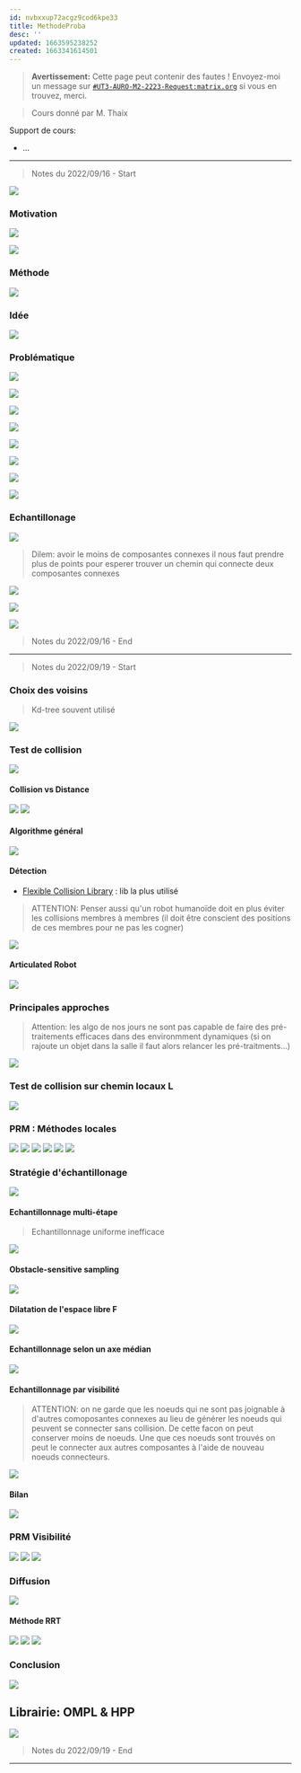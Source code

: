 ```yaml
---
id: nvbxxup72acgz9cod6kpe33
title: MethodeProba
desc: ''
updated: 1663595238252
created: 1663341614501
---
```


> **Avertissement:**
Cette page peut contenir des fautes ! Envoyez-moi un message sur [`#UT3-AURO-M2-2223-Request:matrix.org`](https://matrix.to/#/#UT3-AURO-M2-2223-Request:matrix.org) si vous en trouvez, merci.

> Cours donné par M. Thaix

Support de cours:
- ...

---

> Notes du 2022/09/16 - Start

![](/assets/images/RMN.CM.MethodeProba-01.png)

### Motivation

![](/assets/images/RMN.CM.MethodeProba-02.png)

![](/assets/images/RMN.CM.MethodeProba-03.png)

### Méthode

![](/assets/images/RMN.CM.MethodeProba-04.png)

### Idée

![](/assets/images/RMN.CM.MethodeProba-05.png)

### Problématique

![](/assets/images/RMN.CM.MethodeProba-06.png)

![](/assets/images/RMN.CM.MethodeProba-07.png)

![](/assets/images/RMN.CM.MethodeProba-08.png)

![](/assets/images/RMN.CM.MethodeProba-09.png)

![](/assets/images/RMN.CM.MethodeProba-10.png)

![](/assets/images/RMN.CM.MethodeProba-11.png)

![](/assets/images/RMN.CM.MethodeProba-12.png)

![](/assets/images/RMN.CM.MethodeProba-13.png)

### Echantillonage

![](/assets/images/RMN.CM.MethodeProba-14.png)

> Dilem: avoir le moins de composantes connexes il nous faut prendre plus de points pour esperer trouver un chemin qui connecte deux composantes connexes

![](/assets/images/RMN.CM.MethodeProba-15.png)

![](/assets/images/RMN.CM.MethodeProba-16.png)

![](/assets/images/RMN.CM.MethodeProba-17.png)




> Notes du 2022/09/16 - End

---

> Notes du 2022/09/19 - Start




### Choix des voisins

> Kd-tree souvent utilisé

![](/assets/images/RMN.CM.MethodeProba-18.png)

### Test de collision

![](/assets/images/RMN.CM.MethodeProba-19.png)

#### Collision vs Distance

![](/assets/images/RMN.CM.MethodeProba-20.png)
![](/assets/images/RMN.CM.MethodeProba-21.png)

#### Algorithme général

![](/assets/images/RMN.CM.MethodeProba-22.png)

#### Détection

- [Flexible Collision Library](https://github.com/flexible-collision-library/fcl) : lib la plus utilisé

> ATTENTION: Penser aussi qu'un robot humanoïde doit en plus éviter les collisions membres à membres (il doit être conscient des positions de ces membres pour ne pas les cogner)

![](/assets/images/RMN.CM.MethodeProba-23.png)

#### Articulated Robot

![](/assets/images/RMN.CM.MethodeProba-24.png)


### Principales approches

> Attention: les algo de nos jours ne sont pas capable de faire des pré-traitements efficaces dans des environmment dynamiques (si on rajoute un objet dans la salle il faut alors relancer les pré-traitments...)

![](/assets/images/RMN.CM.MethodeProba-25.png)

### Test de collision sur chemin locaux L

![](/assets/images/RMN.CM.MethodeProba-26.png)

### PRM : Méthodes locales

![](/assets/images/RMN.CM.MethodeProba-27.png)
![](/assets/images/RMN.CM.MethodeProba-28.png)
![](/assets/images/RMN.CM.MethodeProba-29.png)
![](/assets/images/RMN.CM.MethodeProba-30.png)
![](/assets/images/RMN.CM.MethodeProba-31.png)
![](/assets/images/RMN.CM.MethodeProba-32.png)

### Stratégie d'échantillonage

![](/assets/images/RMN.CM.MethodeProba-33.png)

#### Echantillonnage multi-étape

> Echantillonnage uniforme inefficace

![](/assets/images/RMN.CM.MethodeProba-34.png)

#### Obstacle-sensitive sampling

![](/assets/images/RMN.CM.MethodeProba-35.png)

#### Dilatation de l'espace libre F

![](/assets/images/RMN.CM.MethodeProba-36.png)

#### Echantillonnage selon un axe médian

![](/assets/images/RMN.CM.MethodeProba-37.png)

#### Echantillonnage par visibilité

> ATTENTION: on ne garde que les noeuds qui ne sont pas joignable à d'autres comoposantes connexes  au lieu de générer les noeuds qui peuvent se connecter sans collision. De cette facon on peut conserver moins de noeuds. Une que ces noeuds sont trouvés on peut le connecter aux autres composantes à l'aide de nouveau noeuds connecteurs.

![](/assets/images/RMN.CM.MethodeProba-38.png)

#### Bilan

![](/assets/images/RMN.CM.MethodeProba-39.png)

### PRM Visibilité

![](/assets/images/RMN.CM.MethodeProba-40.png)
![](/assets/images/RMN.CM.MethodeProba-41.png)
![](/assets/images/RMN.CM.MethodeProba-42.png)

### Diffusion

![](/assets/images/RMN.CM.MethodeProba-43.png)

#### Méthode RRT
![](/assets/images/RMN.CM.MethodeProba-44.png)
![](/assets/images/RMN.CM.MethodeProba-45.png)
![](/assets/images/RMN.CM.MethodeProba-46.png)

### Conclusion

![](/assets/images/RMN.CM.MethodeProba-47.png)

## Librairie: OMPL & HPP

![](/assets/images/RMN.CM.MethodeProba-48.png)




> Notes du 2022/09/19 - End

---